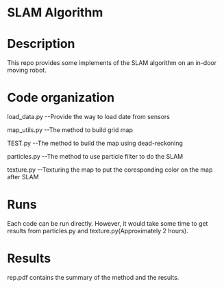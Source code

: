 # SLAM Algorithm

 
Description
===========
This repo provides some implements of the SLAM algorithm on an in-door moving robot.

Code organization
=================
load_data.py    --Provide the way to load date from sensors

map_utils.py    --The method to build grid map

TEST.py         --The method to build the map using dead-reckoning

particles.py    --The method to use particle filter to do the SLAM

texture.py      --Texturing the map to put the coresponding color on the map after SLAM

Runs
==========
Each code can be run directly. However, it would take some time to get results from particles.py and texture.py(Approximately 2 hours).

Results
============
rep.pdf contains the summary of the method and the results.
